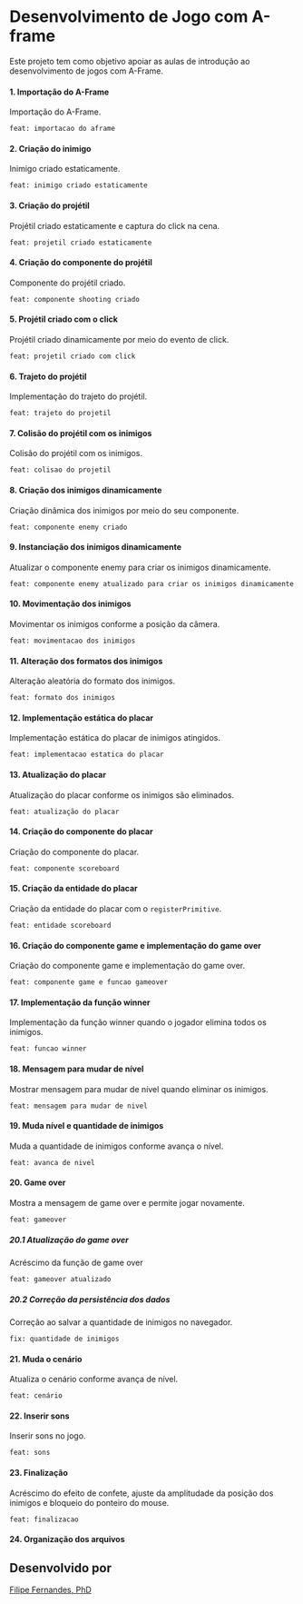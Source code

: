 # Desenvolvimento de Jogo com A-frame
Este projeto tem como objetivo apoiar as aulas de introdução ao desenvolvimento de jogos com A-Frame.

#### 1. Importação do A-Frame

Importação do A-Frame. 

`feat: importacao do aframe`

#### 2. Criação do inimigo

Inimigo criado estaticamente.

`feat: inimigo criado estaticamente`

#### 3. Criação do projétil

Projétil criado estaticamente e captura do click na cena.

`feat: projetil criado estaticamente`

#### 4. Criação do componente do projétil

Componente do projétil criado.

`feat: componente shooting criado`

#### 5. Projétil criado com o click

Projétil criado dinamicamente por meio do evento de click.

`feat: projetil criado com click`

#### 6. Trajeto do projétil

Implementação do trajeto do projétil.

`feat: trajeto do projetil`

#### 7. Colisão do projétil com os inimigos

Colisão do projétil com os inimigos.

`feat: colisao do projetil`

#### 8. Criação dos inimigos dinamicamente

Criação dinâmica dos inimigos por meio do seu componente.

`feat: componente enemy criado`

#### 9. Instanciação dos inimigos dinamicamente

Atualizar o componente enemy para criar os inimigos dinamicamente.

`feat: componente enemy atualizado para criar os inimigos dinamicamente`

#### 10. Movimentação dos inimigos

Movimentar os inimigos conforme a posição da câmera.

`feat: movimentacao dos inimigos`

#### 11. Alteração dos formatos dos inimigos

Alteração aleatória do formato dos inimigos.

`feat: formato dos inimigos`

#### 12. Implementação estática do placar

Implementação estática do placar de inimigos atingidos.

`feat: implementacao estatica do placar`

#### 13. Atualização do placar

Atualização do placar conforme os inimigos são eliminados.

`feat: atualização do placar`

#### 14. Criação do componente do placar

Criação do componente do placar.

`feat: componente scoreboard`

#### 15. Criação da entidade do placar

Criação da entidade do placar com o `registerPrimitive`.

`feat: entidade scoreboard`

#### 16. Criação do componente game e implementação do game over

Criação do componente game e implementação do game over.

`feat: componente game e funcao gameover`

#### 17. Implementação da função winner

Implementação da função winner quando o jogador elimina todos os inimigos. 

`feat: funcao winner`

#### 18. Mensagem para mudar de nível

Mostrar mensagem para mudar de nível quando eliminar os inimigos.

`feat: mensagem para mudar de nivel`

#### 19. Muda nível e quantidade de inimigos

Muda a quantidade de inimigos conforme avança o nível.

`feat: avanca de nivel`

#### 20. Game over

Mostra a mensagem de game over e permite jogar novamente.

`feat: gameover`

##### 20.1 Atualização do game over

Acréscimo da função de game over

`feat: gameover atualizado`

##### 20.2 Correção da persistência dos dados

Correção ao salvar a quantidade de inimigos no navegador.

`fix: quantidade de inimigos`

#### 21. Muda o cenário

Atualiza o cenário conforme avança de nível.

`feat: cenário`

#### 22. Inserir sons

Inserir sons no jogo.

`feat: sons`

#### 23. Finalização

Acréscimo do efeito de confete, ajuste da amplitudade da posição dos inimigos e bloqueio do ponteiro do mouse.

`feat: finalizacao`

#### 24. Organização dos arquivos


## Desenvolvido por
[Filipe Fernandes, PhD](https://filipefernandesphd.com/)